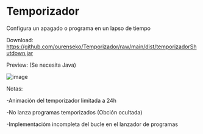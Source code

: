 # Temporizador
Configura un apagado o programa en un lapso de tiempo

Download: https://github.com/ourenseko/Temporizador/raw/main/dist/temporizadorShutdown.jar


Preview: (Se necesita Java)

![image](https://user-images.githubusercontent.com/25538565/156906507-9aa49d67-44e8-4b17-82e5-7ee554bfd9c9.png)




Notas:

-Animación del temporizador limitada a 24h

-No lanza programas temporizados (Obción ocultada)

-Implementacióm incompleta del bucle en el lanzador de programas
